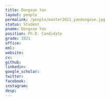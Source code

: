 ```yaml
---
title: Dongxue Yan
layout: people
permalink: /people/master2021_yandongxue.jpg
status: Student
pname: Dongxue Yan
position: Ph.D. Candidate
grade: 2021
office: 
eml: 
website: 
cv: 
github: 
linkedin:
google_scholar: 
twitter: 
facebook: 
instagram:
desp: 
---
```

